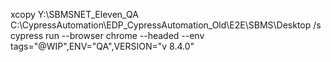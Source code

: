 
xcopy Y:\SBMSNET_Eleven_QA C:\CypressAutomation\EDP_CypressAutomation_Old\E2E\SBMS\Desktop /s cypress run --browser chrome --headed --env tags="@WIP",ENV="QA",VERSION="v 8.4.0"